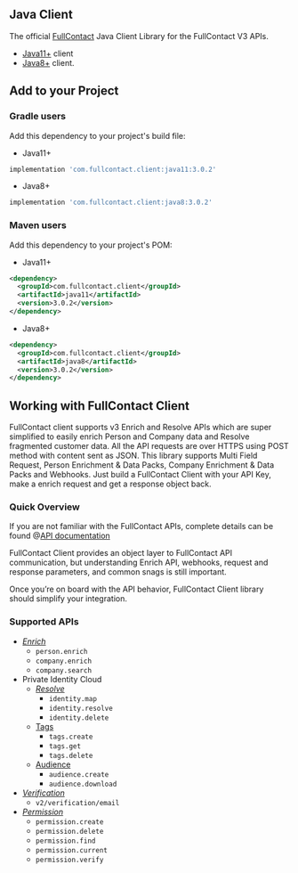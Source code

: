 ## Java Client
The official [FullContact](https://www.fullcontact.com/) Java Client Library for the FullContact V3 APIs.

- [Java11+](https://github.com/fullcontact/fullcontact-java-client/tree/master/java11) client 
- [Java8+](https://github.com/fullcontact/fullcontact-java-client/tree/master/java8) client.


## Add to your Project

### Gradle users

Add this dependency to your project's build file:

- Java11+
```groovy
implementation 'com.fullcontact.client:java11:3.0.2'
```
- Java8+
```groovy
implementation 'com.fullcontact.client:java8:3.0.2'
```

### Maven users

Add this dependency to your project's POM:

- Java11+
```xml
<dependency>
  <groupId>com.fullcontact.client</groupId>
  <artifactId>java11</artifactId>
  <version>3.0.2</version>
</dependency>
```
- Java8+
```xml
<dependency>
  <groupId>com.fullcontact.client</groupId>
  <artifactId>java8</artifactId>
  <version>3.0.2</version>
</dependency>
```


## Working with FullContact Client
FullContact client supports v3 Enrich and Resolve APIs which are super simplified to easily 
enrich Person and Company data and Resolve fragmented customer data. 
All the API requests are over HTTPS using POST method 
with content sent as JSON. This library supports Multi Field Request, Person Enrichment 
& Data Packs, Company Enrichment & Data Packs and Webhooks. Just build a FullContact 
Client with your API Key, make a enrich request and get a response object back.

### Quick Overview
If you are not familiar with the FullContact APIs, complete details can be found 
@[API documentation](https://platform.fullcontact.com/docs/apis/enrich/introduction) 


FullContact Client provides an object layer to FullContact API communication, 
but understanding Enrich API, webhooks, request and response parameters, 
and common snags is still important.

Once you’re on board with the API behavior, FullContact Client library should simplify 
your integration.

### Supported APIs
- _[Enrich](https://platform.fullcontact.com/docs/apis/enrich/introduction)_
    - `person.enrich`
    - `company.enrich`
    - `company.search`
- Private Identity Cloud
    - _[Resolve](https://platform.fullcontact.com/docs/apis/resolve/introduction)_
        - `identity.map`
        - `identity.resolve`
        - `identity.delete`
    - [Tags](https://platform.fullcontact.com/docs/apis/resolve/customer-tags)
        - `tags.create`
        - `tags.get`
        - `tags.delete`
    - [Audience](https://platform.fullcontact.com/docs/apis/resolve/customer-tags)
        - `audience.create`
        - `audience.download`
- _[Verification](https://platform.fullcontact.com/docs/apis/verification/introduction)_
    - `v2/verification/email`
- _[Permission](https://platform.fullcontact.com/docs/apis/permission/introduction)_
    - `permission.create`
    - `permission.delete`
    - `permission.find`
    - `permission.current`
    - `permission.verify`